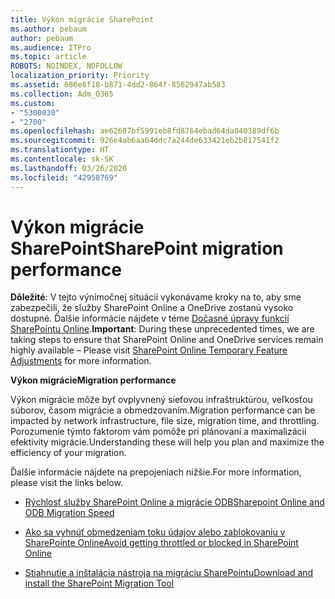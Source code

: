 ```yaml
---
title: Výkon migrácie SharePoint
ms.author: pebaum
author: pebaum
ms.audience: ITPro
ms.topic: article
ROBOTS: NOINDEX, NOFOLLOW
localization_priority: Priority
ms.assetid: 686e8f18-b871-4dd2-864f-8562947ab583
ms.collection: Adm_O365
ms.custom:
- "5300030"
- "2700"
ms.openlocfilehash: ae62607bf5991eb8fd8764ebad64da040389df6b
ms.sourcegitcommit: 926e4ab6aa64ddc7a244de633421eb2b817541f2
ms.translationtype: HT
ms.contentlocale: sk-SK
ms.lasthandoff: 03/26/2020
ms.locfileid: "42958769"
---
```

# <a name="sharepoint-migration-performance"></a><span data-ttu-id="bfe71-102">Výkon migrácie SharePoint</span><span class="sxs-lookup"><span data-stu-id="bfe71-102">SharePoint migration performance</span></span>

<span data-ttu-id="bfe71-103">**Dôležité**: V tejto výnimočnej situácií vykonávame kroky na to, aby sme zabezpečili, že služby SharePoint Online a OneDrive zostanú vysoko dostupné. Ďalšie informácie nájdete v téme [Dočasné úpravy funkcií SharePointu Online](https://aka.ms/ODSPAdjustments).</span><span class="sxs-lookup"><span data-stu-id="bfe71-103">**Important**: During these unprecedented times, we are taking steps to ensure that SharePoint Online and OneDrive services remain highly available – Please visit [SharePoint Online Temporary Feature Adjustments](https://aka.ms/ODSPAdjustments) for more information.</span></span>

<span data-ttu-id="bfe71-104">**Výkon migrácie**</span><span class="sxs-lookup"><span data-stu-id="bfe71-104">**Migration performance**</span></span>

<span data-ttu-id="bfe71-105">Výkon migrácie môže byť ovplyvnený sieťovou infraštruktúrou, veľkosťou súborov, časom migrácie a obmedzovaním.</span><span class="sxs-lookup"><span data-stu-id="bfe71-105">Migration performance can be impacted by network infrastructure, file size, migration time, and throttling.</span></span> <span data-ttu-id="bfe71-106">Porozumenie týmto faktorom vám pomôže pri plánovaní a maximalizácii efektivity migrácie.</span><span class="sxs-lookup"><span data-stu-id="bfe71-106">Understanding these will help you plan and maximize the efficiency of your migration.</span></span>

<span data-ttu-id="bfe71-107">Ďalšie informácie nájdete na prepojeniach nižšie.</span><span class="sxs-lookup"><span data-stu-id="bfe71-107">For more information, please visit the links below.</span></span>

- [<span data-ttu-id="bfe71-108">Rýchlosť služby SharePoint Online a migrácie ODB</span><span class="sxs-lookup"><span data-stu-id="bfe71-108">Sharepoint Online and ODB Migration Speed</span></span>](https://docs.microsoft.com/sharepointmigration/sharepoint-online-and-onedrive-migration-speed)

- [<span data-ttu-id="bfe71-109">Ako sa vyhnúť obmedzeniam toku údajov alebo zablokovaniu v SharePointe Online</span><span class="sxs-lookup"><span data-stu-id="bfe71-109">Avoid getting throttled or blocked in SharePoint Online</span></span>](https://docs.microsoft.com/sharepoint/dev/general-development/how-to-avoid-getting-throttled-or-blocked-in-sharepoint-online)

- [<span data-ttu-id="bfe71-110">Stiahnutie a inštalácia nástroja na migráciu SharePointu</span><span class="sxs-lookup"><span data-stu-id="bfe71-110">Download and install the SharePoint Migration Tool</span></span>](https://docs.microsoft.com/sharepointmigration/introducing-the-sharepoint-migration-tool)
